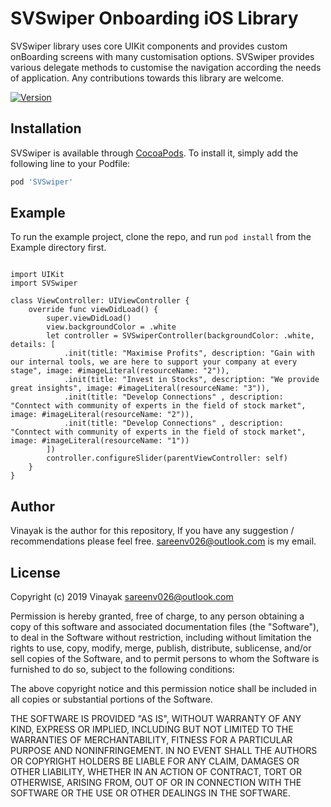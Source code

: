 # SVSwiper Onboarding iOS Library

SVSwiper library uses core UIKit components and provides custom onBoarding screens with many customisation options. SVSwiper provides various delegate methods to customise the navigation according the needs of application. Any contributions towards this library are welcome. 

[![Version](https://img.shields.io/cocoapods/v/SVSwiper.svg?style=flat)](https://cocoapods.org/pods/SVSwiper)


## Installation

SVSwiper is available through [CocoaPods](https://cocoapods.org). To install
it, simply add the following line to your Podfile:

```ruby
pod 'SVSwiper'
```


## Example

To run the example project, clone the repo, and run `pod install` from the Example directory first.

```

import UIKit
import SVSwiper

class ViewController: UIViewController {
    override func viewDidLoad() {
        super.viewDidLoad()
        view.backgroundColor = .white
        let controller = SVSwiperController(backgroundColor: .white, details: [
            .init(title: "Maximise Profits", description: "Gain with our internal tools, we are here to support your company at every stage", image: #imageLiteral(resourceName: "2")),
            .init(title: "Invest in Stocks", description: "We provide great insights", image: #imageLiteral(resourceName: "3")),
            .init(title: "Develop Connections" , description: "Conntect with community of experts in the field of stock market", image: #imageLiteral(resourceName: "2")),
            .init(title: "Develop Connections" , description: "Conntect with community of experts in the field of stock market", image: #imageLiteral(resourceName: "1"))
        ])
        controller.configureSlider(parentViewController: self)
    }
}

```

## Author

Vinayak is the author for this repository, If you have any suggestion / recommendations please feel free. sareenv026@outlook.com is my email. 

## License


Copyright (c) 2019 Vinayak <sareenv026@outlook.com>

Permission is hereby granted, free of charge, to any person obtaining a copy
of this software and associated documentation files (the "Software"), to deal
in the Software without restriction, including without limitation the rights
to use, copy, modify, merge, publish, distribute, sublicense, and/or sell
copies of the Software, and to permit persons to whom the Software is
furnished to do so, subject to the following conditions:

The above copyright notice and this permission notice shall be included in
all copies or substantial portions of the Software.

THE SOFTWARE IS PROVIDED "AS IS", WITHOUT WARRANTY OF ANY KIND, EXPRESS OR
IMPLIED, INCLUDING BUT NOT LIMITED TO THE WARRANTIES OF MERCHANTABILITY,
FITNESS FOR A PARTICULAR PURPOSE AND NONINFRINGEMENT. IN NO EVENT SHALL THE
AUTHORS OR COPYRIGHT HOLDERS BE LIABLE FOR ANY CLAIM, DAMAGES OR OTHER
LIABILITY, WHETHER IN AN ACTION OF CONTRACT, TORT OR OTHERWISE, ARISING FROM,
OUT OF OR IN CONNECTION WITH THE SOFTWARE OR THE USE OR OTHER DEALINGS IN
THE SOFTWARE.

